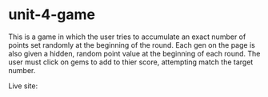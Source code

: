 # unit-4-game
This is a game in which the user tries to accumulate an exact number of points set randomly at the beginning of the round. Each gen on the page is also given a hidden, random point value at the beginning of each round. The user must click on gems to add to thier score, attempting match the target number. 

Live site: 

